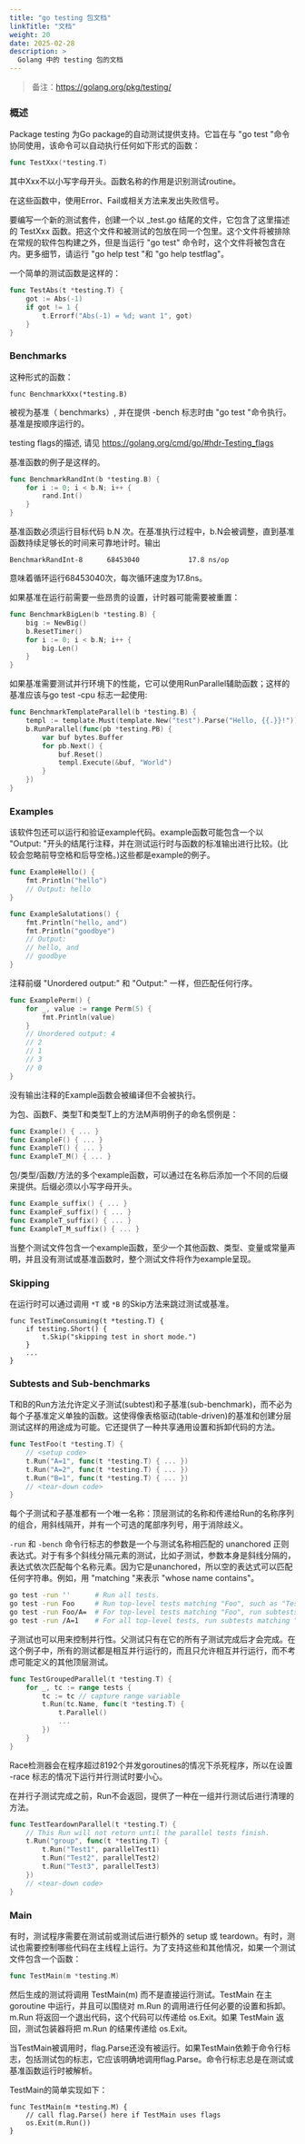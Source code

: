 ```yaml
---
title: "go testing 包文档"
linkTitle: "文档"
weight: 20
date: 2025-02-28
description: >
  Golang 中的 testing 包的文档
---
```


> 备注：https://golang.org/pkg/testing/

### 概述

Package testing 为Go package的自动测试提供支持。它旨在与 "go test "命令协同使用，该命令可以自动执行任何如下形式的函数：

```go
func TestXxx(*testing.T)
```

其中Xxx不以小写字母开头。函数名称的作用是识别测试routine。

在这些函数中，使用Error、Fail或相关方法来发出失败信号。

要编写一个新的测试套件，创建一个以 _test.go 结尾的文件，它包含了这里描述的 TestXxx 函数。把这个文件和被测试的包放在同一个包里。这个文件将被排除在常规的软件包构建之外，但是当运行 "go test" 命令时，这个文件将被包含在内。更多细节，请运行 "go help test "和 "go help testflag"。

一个简单的测试函数是这样的：

```go
func TestAbs(t *testing.T) {
    got := Abs(-1)
    if got != 1 {
        t.Errorf("Abs(-1) = %d; want 1", got)
    }
}
```

### Benchmarks

这种形式的函数：

```
func BenchmarkXxx(*testing.B)
```

被视为基准（ benchmarks）, 并在提供 -bench 标志时由 "go test "命令执行。基准是按顺序运行的。

testing flags的描述, 请见 https://golang.org/cmd/go/#hdr-Testing_flags

基准函数的例子是这样的。

```go
func BenchmarkRandInt(b *testing.B) {
    for i := 0; i < b.N; i++ {
        rand.Int()
    }
}
```

基准函数必须运行目标代码 b.N 次。在基准执行过程中，b.N会被调整，直到基准函数持续足够长的时间来可靠地计时。输出

```
BenchmarkRandInt-8   	68453040	        17.8 ns/op
```

意味着循环运行68453040次，每次循环速度为17.8ns。

如果基准在运行前需要一些昂贵的设置，计时器可能需要被重置：

```go
func BenchmarkBigLen(b *testing.B) {
    big := NewBig()
    b.ResetTimer()
    for i := 0; i < b.N; i++ {
        big.Len()
    }
}
```

如果基准需要测试并行环境下的性能，它可以使用RunParallel辅助函数；这样的基准应该与go test -cpu 标志一起使用:

```go
func BenchmarkTemplateParallel(b *testing.B) {
    templ := template.Must(template.New("test").Parse("Hello, {{.}}!"))
    b.RunParallel(func(pb *testing.PB) {
        var buf bytes.Buffer
        for pb.Next() {
            buf.Reset()
            templ.Execute(&buf, "World")
        }
    })
}
```

### Examples

该软件包还可以运行和验证example代码。example函数可能包含一个以 "Output: "开头的结尾行注释，并在测试运行时与函数的标准输出进行比较。(比较会忽略前导空格和后导空格。)这些都是example的例子。

```go
func ExampleHello() {
    fmt.Println("hello")
    // Output: hello
}

func ExampleSalutations() {
    fmt.Println("hello, and")
    fmt.Println("goodbye")
    // Output:
    // hello, and
    // goodbye
}
```

注释前缀 "Unordered output:" 和 "Output:" 一样，但匹配任何行序。

```go
func ExamplePerm() {
    for _, value := range Perm(5) {
        fmt.Println(value)
    }
    // Unordered output: 4
    // 2
    // 1
    // 3
    // 0
}
```

没有输出注释的Example函数会被编译但不会被执行。

为包、函数F、类型T和类型T上的方法M声明例子的命名惯例是：

```go
func Example() { ... }
func ExampleF() { ... }
func ExampleT() { ... }
func ExampleT_M() { ... }
```

包/类型/函数/方法的多个example函数，可以通过在名称后添加一个不同的后缀来提供。后缀必须以小写字母开头。

```go
func Example_suffix() { ... }
func ExampleF_suffix() { ... }
func ExampleT_suffix() { ... }
func ExampleT_M_suffix() { ... }
```

当整个测试文件包含一个example函数，至少一个其他函数、类型、变量或常量声明，并且没有测试或基准函数时，整个测试文件将作为example呈现。

### Skipping

在运行时可以通过调用 `*T` 或 `*B` 的Skip方法来跳过测试或基准。

```
func TestTimeConsuming(t *testing.T) {
    if testing.Short() {
        t.Skip("skipping test in short mode.")
    }
    ...
}
```

### Subtests and Sub-benchmarks

T和B的Run方法允许定义子测试(subtest)和子基准(sub-benchmark)，而不必为每个子基准定义单独的函数。这使得像表格驱动(table-driven)的基准和创建分层测试这样的用途成为可能。它还提供了一种共享通用设置和拆卸代码的方法。

```go
func TestFoo(t *testing.T) {
    // <setup code>
    t.Run("A=1", func(t *testing.T) { ... })
    t.Run("A=2", func(t *testing.T) { ... })
    t.Run("B=1", func(t *testing.T) { ... })
    // <tear-down code>
}
```

每个子测试和子基准都有一个唯一名称：顶层测试的名称和传递给Run的名称序列的组合，用斜线隔开，并有一个可选的尾部序列号，用于消除歧义。

`-run` 和 `-bench` 命令行标志的参数是一个与测试名称相匹配的 unanchored 正则表达式。对于有多个斜线分隔元素的测试，比如子测试，参数本身是斜线分隔的，表达式依次匹配每个名称元素。因为它是unanchored，所以空的表达式可以匹配任何字符串。例如，用 "matching "来表示 "whose name contains"。

```bash
go test -run ''      # Run all tests.
go test -run Foo     # Run top-level tests matching "Foo", such as "TestFooBar".
go test -run Foo/A=  # For top-level tests matching "Foo", run subtests matching "A=".
go test -run /A=1    # For all top-level tests, run subtests matching "A=1".
```

子测试也可以用来控制并行性。父测试只有在它的所有子测试完成后才会完成。在这个例子中，所有的测试都是相互并行运行的，而且只允许相互并行运行，而不考虑可能定义的其他顶层测试。

```go
func TestGroupedParallel(t *testing.T) {
    for _, tc := range tests {
        tc := tc // capture range variable
        t.Run(tc.Name, func(t *testing.T) {
            t.Parallel()
            ...
        })
    }
}
```

Race检测器会在程序超过8192个并发goroutines的情况下杀死程序，所以在设置 -race 标志的情况下运行并行测试时要小心。

在并行子测试完成之前，Run不会返回，提供了一种在一组并行测试后进行清理的方法。

```go
func TestTeardownParallel(t *testing.T) {
    // This Run will not return until the parallel tests finish.
    t.Run("group", func(t *testing.T) {
        t.Run("Test1", parallelTest1)
        t.Run("Test2", parallelTest2)
        t.Run("Test3", parallelTest3)
    })
    // <tear-down code>
}
```

### Main

有时，测试程序需要在测试前或测试后进行额外的 setup 或 teardown。有时，测试也需要控制哪些代码在主线程上运行。为了支持这些和其他情况，如果一个测试文件包含一个函数：

```go
func TestMain(m *testing.M)
```

然后生成的测试将调用 TestMain(m) 而不是直接运行测试。TestMain 在主 goroutine 中运行，并且可以围绕对 m.Run 的调用进行任何必要的设置和拆卸。m.Run 将返回一个退出代码，这个代码可以传递给 os.Exit。如果 TestMain 返回，测试包装器将把 m.Run 的结果传递给 os.Exit。

当TestMain被调用时，flag.Parse还没有被运行。如果TestMain依赖于命令行标志，包括测试包的标志，它应该明确地调用flag.Parse。命令行标志总是在测试或基准函数运行时被解析。

TestMain的简单实现如下：

```
func TestMain(m *testing.M) {
	// call flag.Parse() here if TestMain uses flags
	os.Exit(m.Run())
}
```

